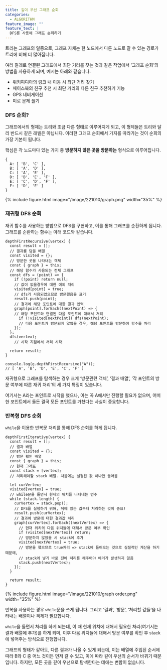 ```yaml
---
title: 깊이 우선 그래프 순회
categories:
  - ALGORITHM
feature_image: ""
feature_text: |
  DFS를 사용해 그래프 순회하기
---
```


트리는 그래프의 일종으로, 그래프 자체는 한 노드에서 다른 노드로 갈 수 있는 경로가 트리에 비해 더 많아집니다.

여러 갈래로 연결된 그래프에서 최단 거리를 찾는 것과 같은 작업에서 ‘그래프 순회’의 방법을 사용하게 되며, 예시는 아래와 같습니다.

- 위키피디아의 링크 내 이동 시 최단 거리 찾기
- 페이스북의 친구 추천 시 최단 거리의 다른 친구 추천하기 기능
- GPS 네비게이션
- 미로 문제 풀기

### DFS 순회?

그래프에서의 형제는 트리와 조금 다른 형태로 이루어지게 되고, 이 형제들은 트리와 달리 반드시 같은 래벨은 아닙니다. 이러한 그래프 순회에서 가지를 따라가는 것이 순회의 가장 기본이 됩니다.

핵심은 각 노드마다 있는 가지 중 **방문하지 않은 곳을 방문하는** 형식으로 이루어집니다.

```tsx
{
  A: [ 'B', 'C' ],
  B: [ 'A', 'D' ],
  C: [ 'A', 'E' ],
  D: [ 'B', 'E', 'F' ],
  E: [ 'C', 'D', 'F' ],
  F: [ 'D', 'E' ]
}
```

{% include figure.html
image="/image/221010/graph.png" width="35%" %}

### 재귀형 DFS 순회

재귀 함수를 사용하는 방법으로 DFS를 구현하고, 이를 통해 그래프를 순환하게 됩니다. 그래프를 순환하는 함수는 아래 코드와 같습니다.

```tsx
depthFirstRecursive(vertex) {
  const result = [];
  // 결과를 담을 배열
  const visited = {};
  // 방문한 곳을 나타내는 객체
  const { graph } = this;
  // 해당 함수가 사용되는 전체 그래프
  const dfs = (point) => {
    if (!point) return null;
    // 값이 없을경우에 대한 예외 처리
    visited[point] = true;
    // dfs가 사용되었으므로 방문했음을 표기
    result.push(point);
    // 결과에 해당 포인트에 대한 결과 입력
    graph[point].forEach((nextPoint) => {
    // 해당 포인트와 연결된 다음 포인트에 대해서 처리
      if (!visited[nextPoint]) dfs(nextPoint);
      // 다음 포인트가 방문되지 않았을 경우, 해당 포인트를 방문하여 함수를 처리
    });
  };
  dfs(vertex);
	// 시작 지점에서 처리 시작

  return result;
}

console.log(g.depthFirstRecursive("A"));
// [ 'A', 'B', 'D', 'E', 'C', 'F' ]
```

재귀형으로 그래프를 탐색하는 경우 크게 ‘방문관련 객체’, ‘결과 배열’, ‘각 포인트의 방문 여부에 따른 재귀 처리’의 세 가지 특징이 있습니다.

여기서는 A라는 포인트로 시작을 했으나, 이는 꼭 A에서만 진행할 필요가 없으며, 어떠한 포인트에서 돌든 결국 모든 포인트를 거쳤다는 사실이 중요합니다.

### 반복형 DFS 순회

`while`을 이용한 반복문 처리를 통해 DFS 순회를 하게 됩니다.

```tsx
depthFirstIterative(vertex) {
  const result = [];
  // 결과 배열
  const visited = {};
  // 방문 확인 배열
  const { graph } = this;
  // 현재 그래프
  const stack = [vertex];
  // 처리해야할 stack 배열. 처음에는 설정된 값 하나만 들어옴

  let curVertex;
  visited[vertex] = true;
  // while문을 돌면서 현재의 위치를 나타내는 변수
  while (stack.length) {
    curVertex = stack.pop();
    // DFS를 실행하기 위해, 뒤에 있는 값부터 처리하는 것이 중요!
    result.push(curVertex);
    // 결과에 방문에 대한 결과값 처리
    graph[curVertex].forEach((nextVertex) => {
      // 현재 위치의 다음 위치들에 대해서 방문 여부 확인
      if (visited[nextVertex]) return;
      // 방문하지 않았을 시 stack에 추가
      visited[nextVertex] = true;
      // 방문을 했으므로 true처리 => stack에 들어오는 것으로 실질적인 계산을 하기 때문에,
      // stack에 넣기 바로 전에 처리를 해주어야 에러가 발생하지 않음
      stack.push(nextVertex);
    });
  }

  return result;
}
```

{% include figure.html
image="/image/221010/graph order.png" width="35%" %}

반복을 사용하는 경우 `while`문을 쓰게 됩니다. 그리고 ‘결과’, ‘방문’, ‘처리할 값들’을 나타내는 배열이나 객체가 필요합니다.

`while`을 돌면서 처리를 하게 되는데, 이 때 현재 위치에 대해서 필요한 처리(여기서는 결과 배열에 추가)를 하게 되며, 이후 다음 위치들에 대해서 방문 여부를 확인 후 stack에 넣어주는 방식으로 진행합니다.

그래프의 형태가 같아도, 다른 결과가 나올 수 있게 되는데, 이는 배열에 주입된 순서에 따라 B와 C 중 어느 것이든 먼저 갈 수 있고, 이에 따라 깊이 우선의 순서가 바뀌기 때문입니다. 하지만, 모든 곳을 깊이 우선으로 탐색한다는 데에는 변함이 없습니다.
